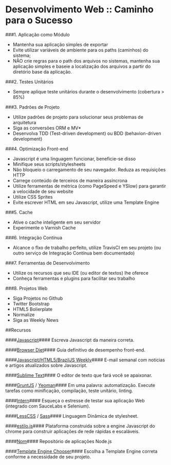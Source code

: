 Desenvolvimento Web :: Caminho para o Sucesso
======================

###1. Aplicação como Módulo
  * Mantenha sua aplicação simples de exportar
  * Evite utilizar variáveis de ambiente para os paths (caminhos) do sistema;
  * NÃO crie regras para o path dos arquivos no sistemas, mantenha sua aplicação simples
e baseie a localização dos arquivos a partir do diretório base da aplicação.


###2. Testes Unitários
  * Sempre aplique teste unitários durante o desenvolvimento (cobertura > 85%)


###3. Padrões de Projeto
  * Utilize padrões de projeto para solucionar seus problemas de arquitetura
  * Siga as conversões ORM e MV*
  * Desenvolva TDD (Test-driven development) ou BDD (behavion-driven development)


###4. Optimização Front-end
  * Javascript é uma linguagem funcionar, beneficie-se disso
  * Minifique seus scripts/stylesheets
  * Não bloqueio o carregamento de seu navegador. Reduza as requisições HTTP
  * Carrege conteúdo de terceiros de maneira assíncrona
  * Utilize ferramentas de métrica (como PageSpeed e YSlow) para garantir a velocidade de seu website
  * Utilize CSS Sprites
  * Evite escrever HTML em seu Javascript, utilize uma Template Engine


###5. Cache
  * Ative o cache inteligente em seu servidor
  * Experimente o Varnish Cache


###6. Integração Contínua
  * Alcance o flxo de trabalho perfeito, utilize TravisCI em seu projeto (ou outro serviço de Integração Contínua bem documentado)


###7. Ferramentas de Desenvolvimento
  * Utilize os recursos que seu IDE (ou editor de textos) lhe oferece
  * Conheça ferramentas e plugins para facilitar seu trabalho


###8. Projetos Web
  * Siga Projetos no Github
  * Twitter Bootstrap
  * HTML5 Bolierplate
  * Normalize
  * Siga as Weekly News  


##Recursos

####[Javascript](http://jstherightway.com/)####
Escreva Javascript da maneira correta.

####[Browser Diet](http://browserdiet.com/)####
Guia definitivo de desempenho front-end.

####[Javascript/HTML5/BrazilJS Weekly](http://javascriptweekly.com/)####
E-mail semanal com notícias e artigos atualizados sobre Javascript.

####[Sublime Text](http://www.sublimetext.com/)####
O editor de texto que fará você se apaixonar.

####[GruntJS](http://gruntjs.com/getting-started) / [Yeoman](http://yeoman.io/)####
Em uma palavra: automatização. Execute tarefas como minificação, compilação, teste unitário, linting.

####[Intern](http://theintern.io/)####
Esqueça o estresse de testar sua aplicação Web (integrado com SauceLabs e Selenium).

####[LessCSS](http://lesscss.org/) / [Sass](http://sass-lang.com/)####
Linguagem Dinâmica de stylesheet.

####[estilo.js](http://nodejs.org/)####
Plataforma construida sobre a engine Javascript do chrome para construir aplicações de rede rápidas e escaláveis.

####[Npm](https://npmjs.org/)####
Repositório de aplicações Node.js

####[Template Engine Chooser](http://garann.github.io/template-chooser/)####
Escolha a Template Engine correta conforme a necessidade de seu projeto.
